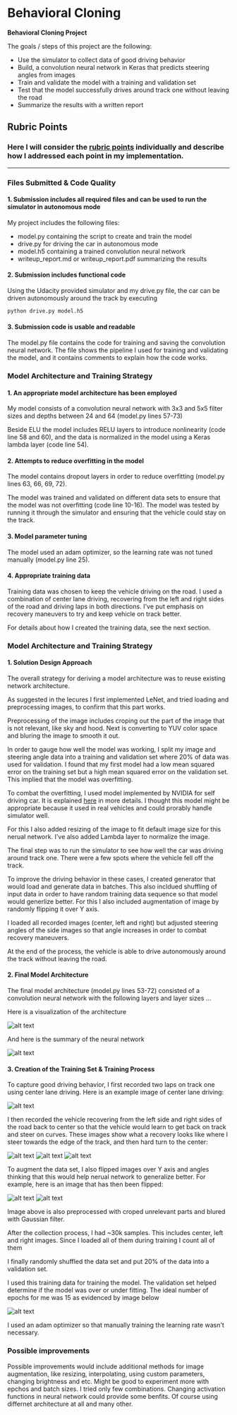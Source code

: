 # **Behavioral Cloning** 

**Behavioral Cloning Project**

The goals / steps of this project are the following:
* Use the simulator to collect data of good driving behavior
* Build, a convolution neural network in Keras that predicts steering angles from images
* Train and validate the model with a training and validation set
* Test that the model successfully drives around track one without leaving the road
* Summarize the results with a written report


[//]: # (Image References)

[image1]: ./examples/cnn-architecture-624x890.png "Model Visualization"
[image2]: ./examples/center_driving.jpg "Center Driving"
[image3]: ./examples/steeer_to_edge.jpg "Recovery Image 1"
[image4]: ./examples/close_to_edge.jpg "Recovery Image 2"
[image5]: ./examples/steer_away2.jpg "Recovery Image 3"
[image6]: ./examples/normal_image.jpg "Normal Image"
[image7]: ./examples/flipped_image.jpg "Flipped Image"
[image8]: ./examples/neural_network.png "Network Summary"
[image9]: ./examples/training_loss_25-08-2020-20-33-40.png "Network Summary"

## Rubric Points
### Here I will consider the [rubric points](https://review.udacity.com/#!/rubrics/432/view) individually and describe how I addressed each point in my implementation.  

---
### Files Submitted & Code Quality

#### 1. Submission includes all required files and can be used to run the simulator in autonomous mode

My project includes the following files:
* model.py containing the script to create and train the model
* drive.py for driving the car in autonomous mode
* model.h5 containing a trained convolution neural network 
* writeup_report.md or writeup_report.pdf summarizing the results

#### 2. Submission includes functional code
Using the Udacity provided simulator and my drive.py file, the car can be driven autonomously around the track by executing 
```sh
python drive.py model.h5
```

#### 3. Submission code is usable and readable

The model.py file contains the code for training and saving the convolution neural network. The file shows the pipeline I used for training and validating the model, and it contains comments to explain how the code works.

### Model Architecture and Training Strategy

#### 1. An appropriate model architecture has been employed

My model consists of a convolution neural network with 3x3 and 5x5 filter sizes and depths between 24 and 64 (model.py lines 57-73) 

Beside ELU the model includes RELU layers to introduce nonlinearity (code line 58 and 60), and the data is normalized in the model using a Keras lambda layer (code line 54). 

#### 2. Attempts to reduce overfitting in the model

The model contains dropout layers in order to reduce overfitting (model.py lines 63, 66, 69, 72). 

The model was trained and validated on different data sets to ensure that the model was not overfitting (code line 10-16). The model was tested by running it through the simulator and ensuring that the vehicle could stay on the track.

#### 3. Model parameter tuning

The model used an adam optimizer, so the learning rate was not tuned manually (model.py line 25).

#### 4. Appropriate training data

Training data was chosen to keep the vehicle driving on the road. I used a combination of center lane driving, recovering from the left and right sides of the road and driving laps in both directions.
I've put emphasis on recovery maneuvers to try and keep vehicle on track better.

For details about how I created the training data, see the next section.

### Model Architecture and Training Strategy

#### 1. Solution Design Approach

The overall strategy for deriving a model architecture was to reuse existing network architecture.

As suggested in the lecures I first implemented LeNet, and tried loading and preprocessing images, to confirm that this part works.

Preprocessing of the image includes croping out the part of the image that is not relevant, like sky and hood. Next is converting to YUV color space and bluring the image to smooth it out.

In order to gauge how well the model was working, I split my image and steering angle data into a training and validation set where 20% of data was used for validation. I found that my first model had a low mean squared error on the training set but a high mean squared error on the validation set. This implied that the model was overfitting.

To combat the overfitting, I used model implemented by NVIDIA for self driving car. It is explained [here](https://developer.nvidia.com/blog/deep-learning-self-driving-cars/) in more details. I thought this model might be appropriate because it used in real vehicles and could prorably handle simulator well.

For this I also added resizing of the image to fit default image size for this nerual network. I've also added Lambda layer to normalize the image.

The final step was to run the simulator to see how well the car was driving around track one. There were a few spots where the vehicle fell off the track.

To improve the driving behavior in these cases, I created generator that would load and generate data in batches. This also incldued shuffling of input data in order to have random training data sequence so that model would generlize better. For this I also included augmentation of image by randomly flipping it over Y axis.

I loaded all recorded images (center, left and right) but adjusted steering angles of the side images so that angle increases in order to combat recovery maneuvers.

At the end of the process, the vehicle is able to drive autonomously around the track without leaving the road.

#### 2. Final Model Architecture

The final model architecture (model.py lines 53-72) consisted of a convolution neural network with the following layers and layer sizes ...

Here is a visualization of the architecture

![alt text][image1]

And here is the summary of the neural network 

![alt text][image8]

#### 3. Creation of the Training Set & Training Process

To capture good driving behavior, I first recorded two laps on track one using center lane driving. Here is an example image of center lane driving:

![alt text][image2]

I then recorded the vehicle recovering from the left side and right sides of the road back to center so that the vehicle would learn to get back on track and steer on curves. These images show what a recovery looks like where I steer towards the edge of the track, and then hard turn to the center:

![alt text][image3]
![alt text][image4]
![alt text][image5]

To augment the data set, I also flipped images over Y axis and angles thinking that this would help nerual network to generalize better. For example, here is an image that has then been flipped:

![alt text][image6]
![alt text][image7]

Image above is also preprocessed with croped unrelevant parts and blured with Gaussian filter.

After the collection process, I had ~30k samples. This includes center, left and right images. Since I loaded all of them during training I count all of them

I finally randomly shuffled the data set and put 20% of the data into a validation set.

I used this training data for training the model. The validation set helped determine if the model was over or under fitting. The ideal number of epochs for me was 15 as evidenced by image below

![alt text][image9]

I used an adam optimizer so that manually training the learning rate wasn't necessary.

### Possible improvements

Possible improvements would include additional methods for image augmentation, like resizing, interpolating, using custom parameters, changing brightness and etc.
Might be good to experiment more with epchos and batch sizes. I tried only few combinations.
Changing activation functions in neural network could provide some benfits.
Of course using differnet architecture at all and many other.



